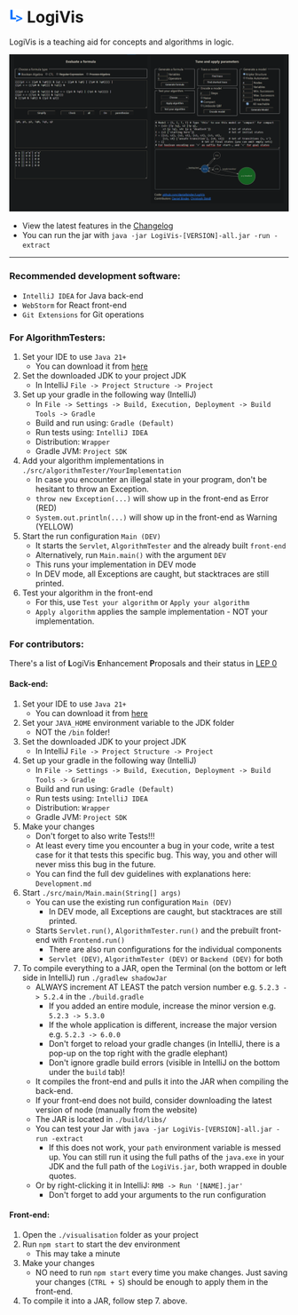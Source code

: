 # <img src="https://github.com/danielbinder/LogiVis/blob/main/visualisation/public/LogiVis.png" alt="LogiVis Logo" width="25" height="25">  LogiVis
LogiVis is a teaching aid for concepts and algorithms in logic.

<img src="https://github.com/danielbinder/LogiVis/blob/main/screenshot.png" alt="LogiVis screenshot">

* View the latest features in the <a href='https://github.com/danielbinder/LogiVis/blob/main/Changelog.md'>Changelog</a>
* You can run the jar with `java -jar LogiVis-[VERSION]-all.jar -run -extract`

---
### Recommended development software:
- `IntelliJ IDEA` for Java back-end
- `WebStorm` for React front-end
- `Git Extensions` for Git operations
### For AlgorithmTesters:
1) Set your IDE to use `Java 21+`
   - You can download it from <a href='https://aws.amazon.com/corretto/'>here</a>
2) Set the downloaded JDK to your project JDK
   - In IntelliJ `File -> Project Structure -> Project`
3) Set up your gradle in the following way (IntelliJ)
   - In `File -> Settings -> Build, Execution, Deployment -> Build Tools -> Gradle`
   - Build and run using: `Gradle (Default)`
   - Run tests using: `IntelliJ IDEA`
   - Distribution: `Wrapper`
   - Gradle JVM: `Project SDK`
4) Add your algorithm implementations in `./src/algorithmTester/YourImplementation`
   - In case you encounter an illegal state in your program, don't be hesitant to throw an Exception.
   - `throw new Exception(...)` will show up in the front-end as Error (RED)
   - `System.out.println(...)` will show up in the front-end as Warning (YELLOW)
5) Start the run configuration `Main (DEV)`
   - It starts the `Servlet`, `AlgorithmTester` and the already built `front-end`
   - Alternatively, run `Main.main()` with the argument `DEV`
   - This runs your implementation in DEV mode
   - In DEV mode, all Exceptions are caught, but stacktraces are still printed.
6) Test your algorithm in the front-end
   - For this, use `Test your algorithm` or `Apply your algorithm`
   - `Apply algorithm` applies the sample implementation - NOT your implementation.
### For contributors:
There's a list of **L**ogiVis **E**nhancement **P**roposals and their status in <a href='https://github.com/danielbinder/LogiVis/blob/main/LEP/LEP 0.md'>LEP 0</a>
#### Back-end:
1) Set your IDE to use `Java 21+`
   - You can download it from <a href='https://aws.amazon.com/corretto/'>here</a>
2) Set your `JAVA_HOME` environment variable to the JDK folder
   - NOT the `/bin` folder!
3) Set the downloaded JDK to your project JDK
   - In IntelliJ `File -> Project Structure -> Project`
4) Set up your gradle in the following way (IntelliJ)
   - In `File -> Settings -> Build, Execution, Deployment -> Build Tools -> Gradle`
   - Build and run using: `Gradle (Default)`
   - Run tests using: `IntelliJ IDEA`
   - Distribution: `Wrapper`
   - Gradle JVM: `Project SDK`
5) Make your changes
   - Don't forget to also write Tests!!!
   - At least every time you encounter a bug in your code, write a test case for it that tests this specific bug. This way, you and other will never miss this bug in the future.
   - You can find the full dev guidelines  with explanations here: `Development.md`
6) Start `./src/main/Main.main(String[] args)`
   - You can use the existing run configuration `Main (DEV)`
     - In DEV mode, all Exceptions are caught, but stacktraces are still printed.
   - Starts `Servlet.run()`, `AlgorithmTester.run()` and the prebuilt front-end with `Frontend.run()`
     - There are also run configurations for the individual components
     - `Servlet (DEV)`, `AlgorithmTester (DEV)` or `Backend (DEV)` for both
7) To compile everything to a JAR, open the Terminal (on the bottom or left side in IntelliJ) run `./gradlew shadowJar`
   - ALWAYS increment AT LEAST the patch version number e.g. `5.2.3 -> 5.2.4` in the `./build.gradle`
     - If you added an entire module, increase the minor version e.g. `5.2.3 -> 5.3.0`
     - If the whole application is different, increase the major version e.g. `5.2.3 -> 6.0.0`
     - Don't forget to reload your gradle changes (in IntelliJ, there is a pop-up on the top right with the gradle elephant)
     - Don't ignore gradle build errors (visible in IntelliJ on the bottom under the `build` tab)!
   - It compiles the front-end and pulls it into the JAR when compiling the back-end.
   - If your front-end does not build, consider downloading the latest version of node (manually from the website)
   - The JAR is located in `./build/libs/`
   - You can test your Jar with `java -jar LogiVis-[VERSION]-all.jar -run -extract`
     - If this does not work, your `path` environment variable is messed up. You can still run it using the full paths of the `java.exe` in your JDK and the full path of the `LogiVis.jar`, both wrapped in double quotes.
   - Or by right-clicking it in IntelliJ: `RMB -> Run '[NAME].jar'`
     - Don't forget to add your arguments to the run configuration
#### Front-end:
1) Open the `./visualisation` folder as your project
2) Run `npm start` to start the dev environment
    - This may take a minute
3) Make your changes
    - NO need to run `npm start` every time you make changes. Just saving your changes (`CTRL + S`) should be enough to apply them in the front-end.
4) To compile it into a JAR, follow step 7. above.
